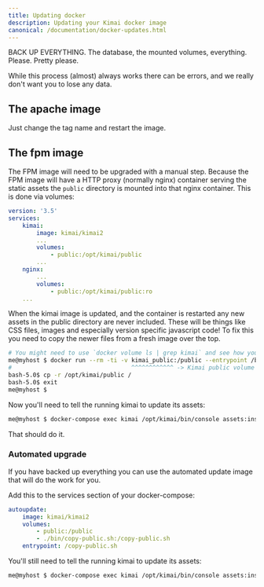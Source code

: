 ```yaml
---
title: Updating docker
description: Updating your Kimai docker image
canonical: /documentation/docker-updates.html
---
```

 
BACK UP EVERYTHING. The database, the mounted volumes, everything. Please. Pretty please.

While this process (almost) always works there can be errors, and we really don't want you to lose any data.

## The apache image

Just change the tag name and restart the image.

## The fpm image

The FPM image will need to be upgraded with a manual step. Because the FPM image will have a HTTP proxy (normally nginx) container serving the static assets the `public` directory is mounted into that nginx container. This is done via volumes:

```yaml
version: '3.5'
services:
    kimai:
        image: kimai/kimai2
        ...
        volumes:
            - public:/opt/kimai/public
        ...
    nginx:
        ...
        volumes:
            - public:/opt/kimai/public:ro
    ...
```

When the kimai image is updated, and the container is restarted any new assets in the public directory are never included. These will be things like CSS files, images and especially version specific javascript code! To fix this you need to copy the newer files from a fresh image over the top.

```bash
# You might need to use `docker volume ls | grep kimai` and see how your Kimai public volume really is named on your system!
me@myhost $ docker run --rm -ti -v kimai_public:/public --entrypoint /bin/bash kimai/kimai2
#                                  ^^^^^^^^^^^^ -> Kimai public volume
bash-5.0$ cp -r /opt/kimai/public /
bash-5.0$ exit
me@myhost $
```

Now you'll need to tell the running kimai to update its assets:

```bash
me@myhost $ docker-compose exec kimai /opt/kimai/bin/console assets:install
```

That should do it.

### Automated upgrade

If you have backed up everything you can use the automated update image that will do the work for you.

Add this to the services section of your docker-compose:

```yaml
autoupdate:
    image: kimai/kimai2
    volumes:
        - public:/public
        - ./bin/copy-public.sh:/copy-public.sh
    entrypoint: /copy-public.sh
```

You'll still need to tell the running kimai to update its assets:

```bash
me@myhost $ docker-compose exec kimai /opt/kimai/bin/console assets:install
```
